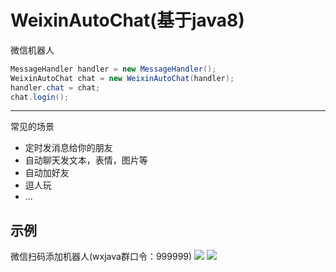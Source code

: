 # WeixinAutoChat(基于java8)
微信机器人

```java
MessageHandler handler = new MessageHandler();
WeixinAutoChat chat = new WeixinAutoChat(handler);
handler.chat = chat;
chat.login();
```

----------------

常见的场景

* 定时发消息给你的朋友
* 自动聊天发文本，表情，图片等
* 自动加好友
* 逗人玩
* ...

## 示例
微信扫码添加机器人(wxjava群口令：999999)
![](https://raw.githubusercontent.com/icecooly/WeixinAutoChat/master/qrcodenew.jpg)
![](https://github.com/icecooly/WeixinAutoChat/raw/master/chat.jpg)
